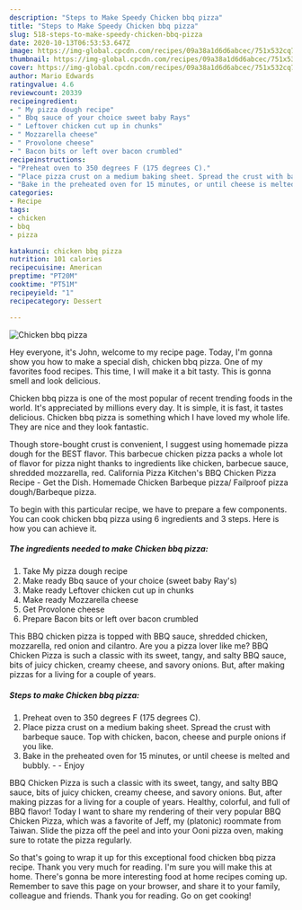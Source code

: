 ```yaml
---
description: "Steps to Make Speedy Chicken bbq pizza"
title: "Steps to Make Speedy Chicken bbq pizza"
slug: 518-steps-to-make-speedy-chicken-bbq-pizza
date: 2020-10-13T06:53:53.647Z
image: https://img-global.cpcdn.com/recipes/09a38a1d6d6abcec/751x532cq70/chicken-bbq-pizza-recipe-main-photo.jpg
thumbnail: https://img-global.cpcdn.com/recipes/09a38a1d6d6abcec/751x532cq70/chicken-bbq-pizza-recipe-main-photo.jpg
cover: https://img-global.cpcdn.com/recipes/09a38a1d6d6abcec/751x532cq70/chicken-bbq-pizza-recipe-main-photo.jpg
author: Mario Edwards
ratingvalue: 4.6
reviewcount: 20339
recipeingredient:
- " My pizza dough recipe"
- " Bbq sauce of your choice sweet baby Rays"
- " Leftover chicken cut up in chunks"
- " Mozzarella cheese"
- " Provolone cheese"
- " Bacon bits or left over bacon crumbled"
recipeinstructions:
- "Preheat oven to 350 degrees F (175 degrees C)."
- "Place pizza crust on a medium baking sheet. Spread the crust with barbeque sauce. Top with chicken, bacon, cheese and purple onions if you like."
- "Bake in the preheated oven for 15 minutes, or until cheese is melted and bubbly.   Enjoy"
categories:
- Recipe
tags:
- chicken
- bbq
- pizza

katakunci: chicken bbq pizza 
nutrition: 101 calories
recipecuisine: American
preptime: "PT20M"
cooktime: "PT51M"
recipeyield: "1"
recipecategory: Dessert

---
```



![Chicken bbq pizza](https://img-global.cpcdn.com/recipes/09a38a1d6d6abcec/751x532cq70/chicken-bbq-pizza-recipe-main-photo.jpg)

Hey everyone, it's John, welcome to my recipe page. Today, I'm gonna show you how to make a special dish, chicken bbq pizza. One of my favorites food recipes. This time, I will make it a bit tasty. This is gonna smell and look delicious.

Chicken bbq pizza is one of the most popular of recent trending foods in the world. It's appreciated by millions every day. It is simple, it is fast, it tastes delicious. Chicken bbq pizza is something which I have loved my whole life. They are nice and they look fantastic.

Though store-bought crust is convenient, I suggest using homemade pizza dough for the BEST flavor. This barbecue chicken pizza packs a whole lot of flavor for pizza night thanks to ingredients like chicken, barbecue sauce, shredded mozzarella, red. California Pizza Kitchen&#39;s BBQ Chicken Pizza Recipe - Get the Dish. Homemade Chicken Barbeque pizza/ Failproof pizza dough/Barbeque pizza.


To begin with this particular recipe, we have to prepare a few components. You can cook chicken bbq pizza using 6 ingredients and 3 steps. Here is how you can achieve it.

<!--inarticleads1-->

##### The ingredients needed to make Chicken bbq pizza:

1. Take  My pizza dough recipe
1. Make ready  Bbq sauce of your choice (sweet baby Ray&#39;s)
1. Make ready  Leftover chicken cut up in chunks
1. Make ready  Mozzarella cheese
1. Get  Provolone cheese
1. Prepare  Bacon bits or left over bacon crumbled


This BBQ chicken pizza is topped with BBQ sauce, shredded chicken, mozzarella, red onion and cilantro. Are you a pizza lover like me? BBQ Chicken Pizza is such a classic with its sweet, tangy, and salty BBQ sauce, bits of juicy chicken, creamy cheese, and savory onions. But, after making pizzas for a living for a couple of years. 

<!--inarticleads2-->

##### Steps to make Chicken bbq pizza:

1. Preheat oven to 350 degrees F (175 degrees C).
1. Place pizza crust on a medium baking sheet. Spread the crust with barbeque sauce. Top with chicken, bacon, cheese and purple onions if you like.
1. Bake in the preheated oven for 15 minutes, or until cheese is melted and bubbly.  -  - Enjoy


BBQ Chicken Pizza is such a classic with its sweet, tangy, and salty BBQ sauce, bits of juicy chicken, creamy cheese, and savory onions. But, after making pizzas for a living for a couple of years. Healthy, colorful, and full of BBQ flavor! Today I want to share my rendering of their very popular BBQ Chicken Pizza, which was a favorite of Jeff, my (platonic) roommate from Taiwan. Slide the pizza off the peel and into your Ooni pizza oven, making sure to rotate the pizza regularly. 

So that's going to wrap it up for this exceptional food chicken bbq pizza recipe. Thank you very much for reading. I'm sure you will make this at home. There's gonna be more interesting food at home recipes coming up. Remember to save this page on your browser, and share it to your family, colleague and friends. Thank you for reading. Go on get cooking!
